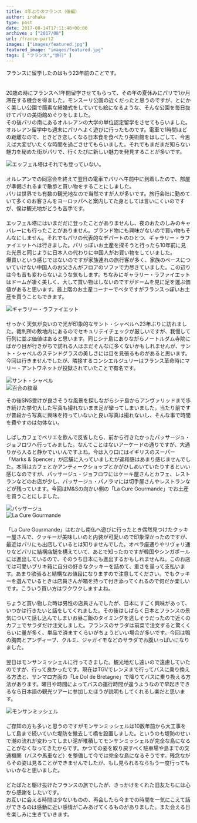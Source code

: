 ```yaml
---
title: 4年ぶりのフランス（後編）
author: irohaka
type: post
date: 2017-08-14T17:11:48+00:00
archives : ["2017/08"]
url: /france-part2
images: ["images/featured.jpg"]
featured_image: "images/featured.jpg"
tags: [ "フランス","旅行" ]
---
```


フランスに留学したのはもう23年前のことです。  
<!--more-->
　  
20歳の時にフランスへ1年間留学させてもらって、その年の夏休みにパリで1か月滞在する機会を得ました。モンスーリ公園の近くだったと思うのですが、とにかく美しい公園で簡素な結婚式をしていても絵になるような、そんな公園を毎日抜けてパリの美術館めぐりをしました。  
その後パリの南にあるオルレアンの大学の単位認定留学をさせてもらいました。オルレアン留学中も週末にパリへよく遊びに行ったものです。電車で1時間ほどの距離なので、ときどき恋しくなる日本食を食べたり美術館をはしごして、今思えば大変ぜいたくな時間を過ごさせてもらいました。それでもまだまだ知らない魅力を秘めた街がパリで、行くたびに新しい魅力を発見することが多いです。  
   
![エッフェル塔はそれでも登っていない。](images/201708france05.jpg)  
　  
オルレアンでの同窓会を終えて翌日の電車でパリへ午前中に到着したので、部屋が準備されるまで散歩と買い物をすることにしました。  
パリは世界でも有数の観光地なので当然ですが人が多いです。旅行会社に勤めていて多くのお客さんをヨーロッパへと案内してた身としては言いにくいのですが、僕は観光地がどうも苦手です。  
　  
エッフェル塔にはいまだだに登ったことがありませんし、夜のおたのしみのキャバレーにも行ったことがありません。ブランド物にも興味がないので買い物もそんなにしません。それでもパリの代表的なデパートのひとつ、ギャラリー・ラファイエットへは行きました。パリっぽいお土産を探そうと行ったら10年前に見た光景と同じように日本人の代わりに中国人がお買い物をしていました。  
爆買いという感じではないのですが家族連れの旅行客が多く、家族のペースについていけない中国人のお父さんがフロアのソファで力尽きていました。この辺りは今も昔も変わらないような気もします。ちなみにギャラリー・ラファイエットはドームが凄く美しく、大して買い物はしないのですがドームを見に足を運ぶ価値があると思います。最上階のお土産コーナーでベタですがフランスっぽいお土産を買うこともできます。  

![ギャラリー・ラファイエット](images/201708france06.jpg)  
　  
せっかく天気が良いので光が印象的なサント・シャペルへ23年ぶりに訪れました。裁判所の敷地内にあるのでセキュリテイチェックが厳しいですが、我慢して行列に並ぶ価値はあると思います。同じシテ島にありながらノートルダム寺院にばかり目が行きがちで訪れる人はまだそんなに多くないかもしれませんが、サント・シャペルのステンドグラスの美しさには目を見張るものがあると思います。今回は行きませんでしたが、隣接するコンシエルジュリーはフランス革命時にマリー・アントワネットが投獄されていたことで有名です。  

![サント・シャペル](images/201708france07.jpg)  
![百合の紋章](images/201708france08.jpg)  

その後SNS受けが良さそうな風景を探しながらシテ島からアンヴァリッドまで歩き続けた挙句大した写真も撮れないまま足が攣ってしまいました。当たり前ですが普段から写真に興味を持っていないと良い写真は撮れないし、そんな事で時間を費やすのは勿体ない。  
　  
しばしカフェでペリエを飲んで反省したら、前から行きたかったパッサージュ・ジョフロワへ行ってみました。なんてことはないアーケードの通りですが、大通りから入ると静かでいいんですよね。今は入り口にはイギリスのスーパー「Marks & Spencer」が店舗に入っていましたが違和感はあまり感じませんでした。本当はカフェとかアンティークショップとかがひしめいていたりするといい感じなのですが、パッサージュ・ジョフロワにはケーキ屋さんとカフェ、レストランなどのお店が少し、パッサージュ・パノラマには切手屋さんやレストランなどが残っています。今回はM&Sの向かい側の「La Cure Gourmande」でお土産を買うことにしました。  


![パッサージュ](images/201708france09.jpg)  
![La Cure Gourmande](images/201708france10.jpg)  
　  
「La Cure Gourmande」はむかし南仏へ遊びに行ったとき偶然見つけたクッキー屋さんで、クッキーが美味しいのと内装が可愛いので印象深かったのですが、最近はパリにも出店しているとは知りませんでした。オペラ座通りやリヴォリ通りなどパリに結構店舗を構えていて、あとで知ったのですが韓国やシンガポールには進出しているので、そのうち日本にも進出するかもしれませんね。このお店では可愛いブリキ箱に自分の好きなクッキーを詰めて、重さを量って支払います。あまり欲張ると結構なお値段になりますので注意してください。でもクッキーを選んでいるときは店員さんが箱を持って付き添ってくれるので何だか楽しいです。こういう買い方はワクワクしますよね。  
　  
ちょうど買い物した時は男性の店員さんでしたが、日本にすごく興味があって、いつかは行きたいと話をしてくれました。その後はしばらく日本とフランスの景気について話し込んでしまいお昼ご飯のタイミングを逃しそうだったので近くのカフェでサラダだけ注文しました。フランスのサラダは前菜で注文すると驚くくらいに量が多く、単品で済ますくらいがちょうどいい場合が多いです。今回は鴨の胸肉とアンディーブ、クルミ、ジャガイモなどのサラダでお腹いっぱいになりました。  
　  
翌日はモンサンミッシェルに行ってきました。観光地だし遠いので遠慮していたのですが、行って良かったです。現在はTGVでレンヌまで行ってバスに乗り換える方法と、サンマロ方面の「Le Dol de Bretagne」で降りてバスに乗り換える方法があります。曜日や時間によってバスの運行時間が違うようなので早起きできるなら日本語の観光ツアーに参加したほうが説明もしてくれるし楽だと思います。  

![モンサンミッシェル](images/201708france11.jpg)  
　  
ご存知の方も多いと思うのですがモンサンミッシェルは10数年前から大工事をして島まで続いていた堤防を撤去して橋を設置しました。というのも堤防のせいで潮の流れが変わってしまい泥が堆積してモンサンミッシェルが完全な島になることがなくなってきたからです。かつての姿を取り戻すべく駐車場や島までの交通機関（バスや馬車など）を整備して今では完全な島になるそうです。残念ながらその姿は見ることができませんでしたが、もし見られるならもう一度行ってもいいかなと思いました。    
　      
どたばたと駆け抜けたフランスの旅でしたが、きっかけをくれた旧友たちには心から感謝をしたいです。  
お互いに会える時間は少ないものの、再会したら今までの時間を一気にこえて話ができるのは感動に近い感情がこみあげてくるものがありました。また会える日を楽しみに生きていきます。  
